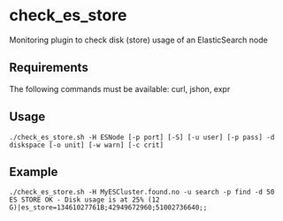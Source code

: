# check_es_store
Monitoring plugin to check disk (store) usage of an ElasticSearch node

Requirements
------
The following commands must be available: curl, jshon, expr

Usage
------

    ./check_es_store.sh -H ESNode [-p port] [-S] [-u user] [-p pass] -d diskspace [-o unit] [-w warn] [-c crit]
    
    
Example
-------

    ./check_es_store.sh -H MyESCluster.found.no -u search -p find -d 50 
    ES STORE OK - Disk usage is at 25% (12 G)|es_store=13461027761B;42949672960;51002736640;;
